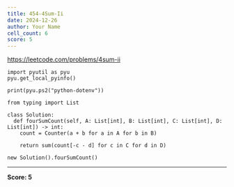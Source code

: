```yaml
---
title: 454-4Sum-Ii
date: 2024-12-26
author: Your Name
cell_count: 6
score: 5
---
```


https://leetcode.com/problems/4sum-ii


```
import pyutil as pyu
pyu.get_local_pyinfo()
```


```
print(pyu.ps2("python-dotenv"))
```


```
from typing import List
```


```
class Solution:
  def fourSumCount(self, A: List[int], B: List[int], C: List[int], D: List[int]) -> int:
    count = Counter(a + b for a in A for b in B)

    return sum(count[-c - d] for c in C for d in D)
```


```
new Solution().fourSumCount()
```


---
**Score: 5**